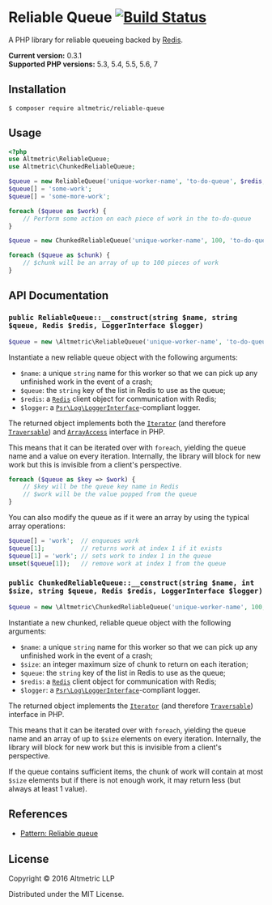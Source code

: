 # Reliable Queue [![Build Status](https://travis-ci.org/altmetric/reliable-queue.svg?branch=master)](https://travis-ci.org/altmetric/reliable-queue)

A PHP library for reliable queueing backed by [Redis](http://redis.io/).

**Current version:** 0.3.1  
**Supported PHP versions:** 5.3, 5.4, 5.5, 5.6, 7

## Installation

```shell
$ composer require altmetric/reliable-queue
```

## Usage

```php
<?php
use Altmetric\ReliableQueue;
use Altmetric\ChunkedReliableQueue;

$queue = new ReliableQueue('unique-worker-name', 'to-do-queue', $redis, $logger);
$queue[] = 'some-work';
$queue[] = 'some-more-work';

foreach ($queue as $work) {
    // Perform some action on each piece of work in the to-do-queue
}

$queue = new ChunkedReliableQueue('unique-worker-name', 100, 'to-do-queue', $redis, $logger);

foreach ($queue as $chunk) {
    // $chunk will be an array of up to 100 pieces of work
}
```

## API Documentation

### `public ReliableQueue::__construct(string $name, string $queue, Redis $redis, LoggerInterface $logger)`

```php
$queue = new \Altmetric\ReliableQueue('unique-worker-name', 'to-do-queue', $redis, $logger);
```

Instantiate a new reliable queue object with the following arguments:

* `$name`: a unique `string` name for this worker so that we can pick up any
  unfinished work in the event of a crash;
* `$queue`: the `string` key of the list in Redis to use as the queue;
* `$redis`: a [`Redis`](https://github.com/phpredis/phpredis) client object for
  communication with Redis;
* `$logger`: a
  [`Psr\Log\LoggerInterface`](https://github.com/php-fig/fig-standards/blob/master/accepted/PSR-3-logger-interface.md)-compliant
  logger.

The returned object implements both the
[`Iterator`](http://php.net/manual/en/class.iterator.php) (and therefore
[`Traversable`](http://php.net/manual/en/class.traversable.php)) and
[`ArrayAccess`](http://php.net/manual/en/class.arrayaccess.php) interface in
PHP.

This means that it can be iterated over with `foreach`, yielding the queue name
and a value on every iteration. Internally, the library will block for new work
but this is invisible from a client's perspective.

```php
foreach ($queue as $key => $work) {
    // $key will be the queue key name in Redis
    // $work will be the value popped from the queue
}
```

You can also modify the queue as if it were an array by using the typical array
operations:

```php
$queue[] = 'work';  // enqueues work
$queue[1];          // returns work at index 1 if it exists
$queue[1] = 'work'; // sets work to index 1 in the queue
unset($queue[1]);   // remove work at index 1 from the queue
```

### `public ChunkedReliableQueue::__construct(string $name, int $size, string $queue, Redis $redis, LoggerInterface $logger)`

```php
$queue = new \Altmetric\ChunkedReliableQueue('unique-worker-name', 100, 'to-do-queue', $redis, $logger);
```

Instantiate a new chunked, reliable queue object with the following arguments:

* `$name`: a unique `string` name for this worker so that we can pick up any
  unfinished work in the event of a crash;
* `$size`: an integer maximum size of chunk to return on each iteration;
* `$queue`: the `string` key of the list in Redis to use as the queue;
* `$redis`: a [`Redis`](https://github.com/phpredis/phpredis) client object for
  communication with Redis;
* `$logger`: a
  [`Psr\Log\LoggerInterface`](https://github.com/php-fig/fig-standards/blob/master/accepted/PSR-3-logger-interface.md)-compliant
  logger.

The returned object implements the
[`Iterator`](http://php.net/manual/en/class.iterator.php) (and therefore
[`Traversable`](http://php.net/manual/en/class.traversable.php)) interface in
PHP.

This means that it can be iterated over with `foreach`, yielding the queue name
and an array of up to `$size` elements on every iteration. Internally, the
library will block for new work but this is invisible from a client's
perspective.

If the queue contains sufficient items, the chunk of work will contain at most
`$size` elements but if there is not enough work, it may return less (but
always at least 1 value).

## References

* [Pattern: Reliable queue](http://redis.io/commands/rpoplpush#pattern-reliable-queue)

## License

Copyright © 2016 Altmetric LLP

Distributed under the MIT License.

